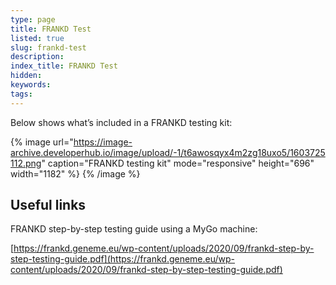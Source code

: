 ```yaml
---
type: page
title: FRANKD Test
listed: true
slug: frankd-test
description: 
index_title: FRANKD Test
hidden: 
keywords: 
tags: 
---
```


Below shows what’s included in a FRANKD testing kit:

{% image url="https://image-archive.developerhub.io/image/upload/-1/t6awosqyx4m2zg18uxo5/1603725112.png" caption="FRANKD testing kit" mode="responsive" height="696" width="1182" %}
{% /image %}

## Useful links

FRANKD step-by-step testing guide using a MyGo machine:

[https://frankd.geneme.eu/wp-content/uploads/2020/09/frankd-step-by-step-testing-guide.pdf](https://frankd.geneme.eu/wp-content/uploads/2020/09/frankd-step-by-step-testing-guide.pdf)